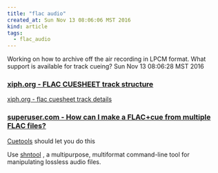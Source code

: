 ```yaml
---
title: "flac audio"
created_at: Sun Nov 13 08:06:06 MST 2016
kind: article
tags:
  - flac_audio
---
```


Working on how to archive off the air recording
in LPCM format.
What support is available for track cueing?
Sun Nov 13 08:06:28 MST 2016

### <a href="https://xiph.org/flac/api/structFLAC____StreamMetadata__CueSheet__Track.html" target="_blank">xiph.org - FLAC CUESHEET track structure</a>

<a href="https://xiph.org/flac/format.html#cuesheet_track" target="_blank">xiph.org - flac cuesheet track details</a>

### <a href="http://superuser.com/questions/432074/how-can-i-make-a-flaccue-from-multiple-flac-files" target="_blank">superuser.com - How can I make a FLAC+cue from multiple FLAC files?</a>

<a href="http://cue.tools/wiki/CUETools" target="_blank">Cuetools</a>
should let you do this

Use 
<a href="http://www.etree.org/shnutils/shntool/" target="_blank">shntool</a>
, a multipurpose, multiformat command-line tool for manipulating lossless audio files.

<!--
html boilerplate
<a href="" target="_blank"></a>
<a name=""></a>
<img src="" width="400px">
<ul>
  <li></li>
</ul>
<pre>
</pre>
<pre><code>
</code></pre>
<math xmlns='http://www.w3.org/1998/Math/MathML' display='block'>
</math>
-->
